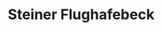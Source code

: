 ---
title: "Steiner Flughafebeck"
url: /zuerich/steiner-flughafebeck-nordstrasse/
shop: Bäckerei
---